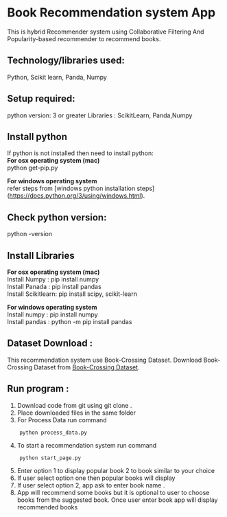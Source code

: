 # Book Recommendation system App

This is hybrid Recommender system using Collaborative Filtering And Popularity-based recommender to recommend books.

## Technology/libraries used: 
Python, Scikit learn, Panda, Numpy

## Setup required:
python version: 3 or greater
Libraries : ScikitLearn, Panda,Numpy


## Install python 

If python is not installed then need to install python:<br />
**For  osx operating system (mac)**<br />
	python get-pip.py 

**For windows operating system**<br />
	refer steps from [windows python installation steps]  (https://docs.python.org/3/using/windows.html).

## Check python version:
python -version


## Install Libraries<br />   
**For  osx operating system (mac)**<br />
Install Numpy : pip install numpy<br />
Install  Panada : pip install pandas<br />
Install  Scikitlearn: pip install scipy, scikit-learn<br />

**For windows operating system**<br />
Install numpy : pip install numpy<br />
Install pandas : python -m pip install pandas<br />


## Dataset Download :<br />
This recommendation system use  Book-Crossing Dataset.
Download Book-Crossing Dataset  from [Book-Crossing Dataset](http://www2.informatik.uni-freiburg.de/~cziegler/BX/).  

## Run program : <br />
1. Download code from git  using  git clone .
2. Place downloaded files in the same folder 
3. For  Process Data  run command 
```
	python process_data.py
```	
4. To start a recommendation system run command 
```
	python start_page.py
```
5. Enter option 1 to display popular book 2 to book similar to your choice
6. If user select option one then popular books will display
7. If user select option 2, app ask to enter book name .
8. App will recommend some books but it is optional to user to choose books from the suggested book. Once user enter book app    will display recommended books

